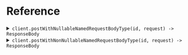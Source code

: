 # Reference
<details><summary><code>client.postWithNullableNamedRequestBodyType(id, request) -> ResponseBody</code></summary>
<dl>
<dd>

#### 🔌 Usage

<dl>
<dd>

<dl>
<dd>

```java
client.postWithNullableNamedRequestBodyType(
    "id",
    PostWithNullableNamedRequestBodyTypeRequest
        .builder()
        .build()
);
```
</dd>
</dl>
</dd>
</dl>

#### ⚙️ Parameters

<dl>
<dd>

<dl>
<dd>

**id:** `String` 
    
</dd>
</dl>

<dl>
<dd>

**request:** `Optional<NullableObject>` 
    
</dd>
</dl>
</dd>
</dl>


</dd>
</dl>
</details>

<details><summary><code>client.postWithNonNullableNamedRequestBodyType(id, request) -> ResponseBody</code></summary>
<dl>
<dd>

#### 🔌 Usage

<dl>
<dd>

<dl>
<dd>

```java
client.postWithNonNullableNamedRequestBodyType(
    "id",
    NonNullableObject
        .builder()
        .build()
);
```
</dd>
</dl>
</dd>
</dl>

#### ⚙️ Parameters

<dl>
<dd>

<dl>
<dd>

**id:** `String` 
    
</dd>
</dl>

<dl>
<dd>

**nonNullableObjectId:** `Optional<String>` 
    
</dd>
</dl>

<dl>
<dd>

**name:** `Optional<String>` 
    
</dd>
</dl>

<dl>
<dd>

**age:** `Optional<Integer>` 
    
</dd>
</dl>
</dd>
</dl>


</dd>
</dl>
</details>
